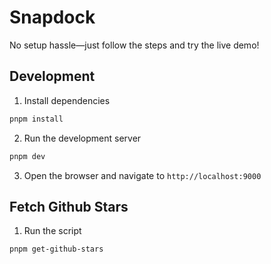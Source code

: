# Snapdock

No setup hassle—just follow the steps and try the live demo!

## Development

1. Install dependencies
```bash
pnpm install
```

2. Run the development server
```bash
pnpm dev
```

3. Open the browser and navigate to `http://localhost:9000`

## Fetch Github Stars

1. Run the script
```bash
pnpm get-github-stars
```
